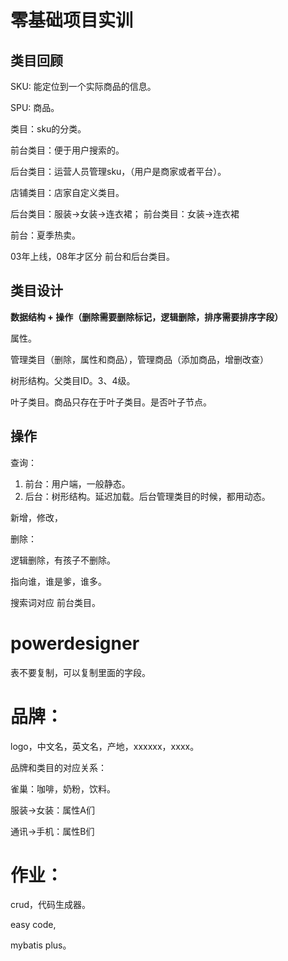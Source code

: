# 零基础项目实训

## 类目回顾



SKU: 能定位到一个实际商品的信息。

SPU: 商品。



类目：sku的分类。



前台类目：便于用户搜索的。

后台类目：运营人员管理sku，（用户是商家或者平台）。

店铺类目：店家自定义类目。



后台类目：服装->女装->连衣裙； 前台类目：女装->连衣裙



前台：夏季热卖。



03年上线，08年才区分 前台和后台类目。



## 类目设计

**数据结构 +  操作（删除需要删除标记，逻辑删除，排序需要排序字段）**



属性。



管理类目（删除，属性和商品），管理商品（添加商品，增删改查）



树形结构。父类目ID。3、4级。

叶子类目。商品只存在于叶子类目。是否叶子节点。



## 操作

查询：

1. 前台：用户端，一般静态。
2. 后台：树形结构。延迟加载。后台管理类目的时候，都用动态。

新增，修改，



删除：

逻辑删除，有孩子不删除。



指向谁，谁是爹，谁多。



搜索词对应 前台类目。



# powerdesigner

表不要复制，可以复制里面的字段。





# 品牌：

logo，中文名，英文名，产地，xxxxxx，xxxx。

品牌和类目的对应关系：



雀巢：咖啡，奶粉，饮料。



服装->女装：属性A们

通讯->手机：属性B们





# 作业：

crud，代码生成器。

easy code,

mybatis plus。



















